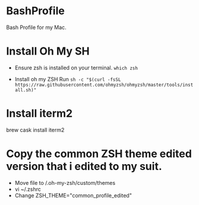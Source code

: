 # BashProfile
Bash Profile for my Mac.

# Install Oh My SH

- Ensure zsh is installed on your terminal.
`which zsh`

- Install oh my ZSH
Run `sh -c "$(curl -fsSL https://raw.githubusercontent.com/ohmyzsh/ohmyzsh/master/tools/install.sh)"`

# Install iterm2
brew cask install iterm2

# Copy the common ZSH theme edited version that i edited to my suit.
- Move file to /.oh-my-zsh/custom/themes
- vi ~/.zshrc
- Change ZSH_THEME="common_profile_edited"
